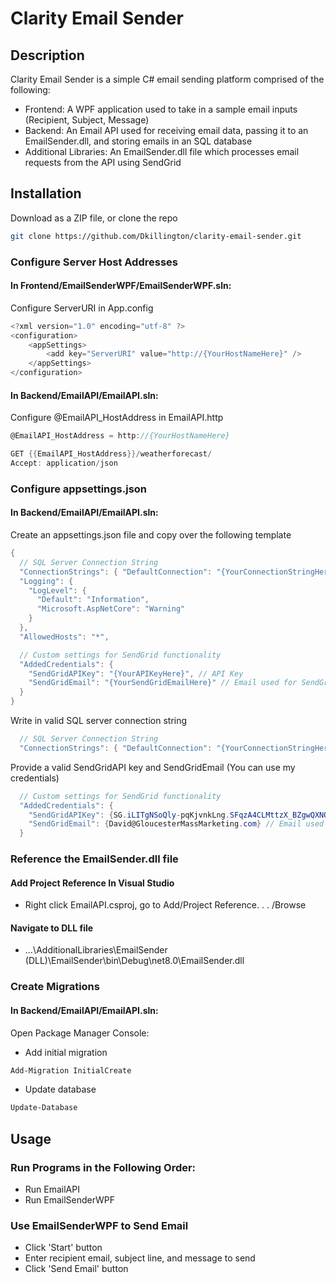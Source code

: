 # Clarity Email Sender
## Description

Clarity Email Sender is a simple C# email sending platform comprised of the following:
- Frontend: A WPF application used to take in a sample email inputs (Recipient, Subject, Message)
- Backend: An Email API used for receiving email data, passing it to an EmailSender.dll, and storing emails in an SQL database
- Additional Libraries: An EmailSender.dll file which processes email requests from the API using SendGrid


## Installation
Download as a ZIP file, or clone the repo

```bash
git clone https://github.com/Dkillington/clarity-email-sender.git
```

### Configure Server Host Addresses
#### In Frontend/EmailSenderWPF/EmailSenderWPF.sln:
Configure ServerURI in App.config
```c#
<?xml version="1.0" encoding="utf-8" ?>
<configuration>
	<appSettings>
		<add key="ServerURI" value="http://{YourHostNameHere}" />
	</appSettings>
</configuration>
```
#### In Backend/EmailAPI/EmailAPI.sln:
Configure @EmailAPI_HostAddress in EmailAPI.http
```c#
@EmailAPI_HostAddress = http://{YourHostNameHere}

GET {{EmailAPI_HostAddress}}/weatherforecast/
Accept: application/json
```

### Configure appsettings.json
#### In Backend/EmailAPI/EmailAPI.sln:
Create an appsettings.json file and copy over the following template
``` c#
{
  // SQL Server Connection String
  "ConnectionStrings": { "DefaultConnection": "{YourConnectionStringHere}"},
  "Logging": {
    "LogLevel": {
      "Default": "Information",
      "Microsoft.AspNetCore": "Warning"
    }
  },
  "AllowedHosts": "*",

  // Custom settings for SendGrid functionality
  "AddedCredentials": {
    "SendGridAPIKey": "{YourAPIKeyHere}", // API Key
    "SendGridEmail": "{YourSendGridEmailHere}" // Email used for SendGrid.com
  }
}
```

Write in valid SQL server connection string
```c#
  // SQL Server Connection String
  "ConnectionStrings": { "DefaultConnection": "{YourConnectionStringHere}" },
```

Provide a valid SendGridAPI key and SendGridEmail (You can use my credentials)
```c#
  // Custom settings for SendGrid functionality
  "AddedCredentials": {
    "SendGridAPIKey": {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}, // API Key
    "SendGridEmail": {David@GloucesterMassMarketing.com} // Email used for SendGrid.com
  }
```
### Reference the EmailSender.dll file
#### Add Project Reference In Visual Studio
- Right click EmailAPI.csproj, go to Add/Project Reference. . . /Browse
#### Navigate to DLL file
- ...\AdditionalLibraries\EmailSender (DLL)\EmailSender\bin\Debug\net8.0\EmailSender.dll

### Create Migrations
#### In Backend/EmailAPI/EmailAPI.sln:
Open Package Manager Console:
- Add initial migration
```bash
Add-Migration InitialCreate
```
- Update database
```bash
Update-Database
```

## Usage
### Run Programs in the Following Order:
- Run EmailAPI 
- Run EmailSenderWPF

### Use EmailSenderWPF to Send Email
- Click 'Start' button
- Enter recipient email, subject line, and message to send
- Click 'Send Email' button